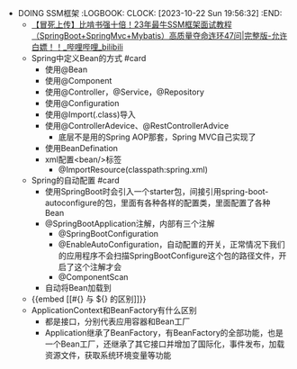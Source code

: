 - DOING SSM框架
  :LOGBOOK:
  CLOCK: [2023-10-22 Sun 19:56:32]
  :END:
	- [【冒死上传】比啃书强十倍！23年最牛SSM框架面试教程（SpringBoot+SpringMvc+Mybatis）高质量夺命连环47问|完整版-允许白嫖！！_哔哩哔哩_bilibili](https://www.bilibili.com/video/BV1hh4y1q7je/)
	- Spring中定义Bean的方式 #card
		- 使用@Bean
		- 使用@Component
		- 使用@Controller，@Service，@Repository
		- 使用@Configuration
		- 使用@Import(.class)导入
		- 使用@ControllerAdevice、@RestControllerAdvice
			- 底层不是用的Spring AOP那套，Spring MVC自己实现了
		- 使用BeanDefination
		- xml配置\<bean/>标签
			- @ImportResource(classpath:spring.xml)
	- Spring的自动配置 #card
		- 使用SpringBoot时会引入一个starter包，间接引用spring-boot-autoconfigure的包，里面有各种各样的配置类，里面配置了各种Bean
		- @SpringBootApplication注解，内部有三个注解
			- @SpringBootConfiguration
			- @EnableAutoConfiguration，自动配置的开关，正常情况下我们的应用程序不会扫描SpringBootConfigure这个包的路径文件，开启了这个注解才会
			- @ComponentScan
		- 自动将Bean加载到
	- {{embed [[#{} 与 ${} 的区别]]}}
	- ApplicationContext和BeanFactory有什么区别
		- 都是接口，分别代表应用容器和Bean工厂
		- Application继承了BeanFactory，有BeanFactory的全部功能，也是一个Bean工厂，还继承了其它接口并增加了国际化，事件发布，加载资源文件，获取系统环境变量等功能